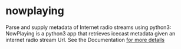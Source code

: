 # nowplaying 
Parse and supply metadata of Internet radio streams using python3:
NowPlaying is a python3 app that retrieves icecast metadata given an internet radio stream Url.
See the Documentation <a href="https://nowplaying.deta.dev/"> for more details </a>